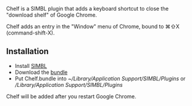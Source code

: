 Chelf is a SIMBL plugin that adds a keyboard shortcut to close the "download shelf" of Google Chrome.

Chelf adds an entry in the "Window" menu of Chrome, bound to ⌘⇧X (command-shift-X).

## Installation ##

* Install [SIMBL](http://www.culater.net/software/SIMBL/SIMBL.php)
* Download the [bundle](http://github.com/downloads/jmlacroix/chelf/Chelf.bundle.zip)
* Put Chelf.bundle into *~/Library/Application Support/SIMBL/Plugins* or */Library/Application Support/SIMBL/Plugins*

Chelf will be added after you restart Google Chrome.
